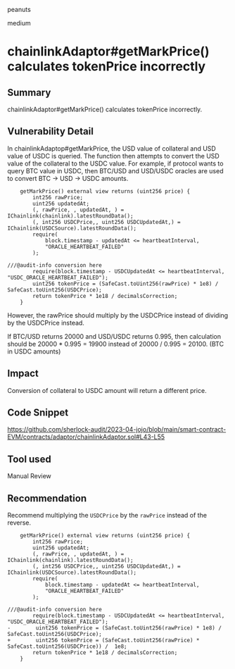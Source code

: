 peanuts

medium

# chainlinkAdaptor#getMarkPrice() calculates tokenPrice incorrectly

## Summary

chainlinkAdaptor#getMarkPrice() calculates tokenPrice incorrectly.

## Vulnerability Detail

In chainlinkAdaptop#getMarkPrice, the USD value of collateral and USD value of USDC is queried. The function then attempts to convert the USD value of the collateral to the USDC value. For example, if protocol wants to query BTC value in USDC, then BTC/USD and USD/USDC oracles are used to convert BTC -> USD -> USDC amounts. 

```solidity
    getMarkPrice() external view returns (uint256 price) {
        int256 rawPrice;
        uint256 updatedAt;
        (, rawPrice, , updatedAt, ) = IChainlink(chainlink).latestRoundData();
        (, int256 USDCPrice,, uint256 USDCUpdatedAt,) = IChainlink(USDCSource).latestRoundData();
        require(
            block.timestamp - updatedAt <= heartbeatInterval,
            "ORACLE_HEARTBEAT_FAILED"
        );

///@audit-info conversion here
        require(block.timestamp - USDCUpdatedAt <= heartbeatInterval, "USDC_ORACLE_HEARTBEAT_FAILED");
        uint256 tokenPrice = (SafeCast.toUint256(rawPrice) * 1e8) / SafeCast.toUint256(USDCPrice);
        return tokenPrice * 1e18 / decimalsCorrection;
    }
```

However, the rawPrice should multiply by the USDCPrice instead of dividing by the USDCPrice instead.

If BTC/USD returns 20000 and USD/USDC returns 0.995, then calculation should be 20000 * 0.995 = 19900 instead of 20000 / 0.995 = 20100. (BTC in USDC amounts) 

## Impact

Conversion of collateral to USDC amount will return a different price.

## Code Snippet

https://github.com/sherlock-audit/2023-04-jojo/blob/main/smart-contract-EVM/contracts/adaptor/chainlinkAdaptor.sol#L43-L55

## Tool used

Manual Review

## Recommendation

Recommend multiplying the `USDCPrice` by the `rawPrice` instead of the reverse.

```solidity
    getMarkPrice() external view returns (uint256 price) {
        int256 rawPrice;
        uint256 updatedAt;
        (, rawPrice, , updatedAt, ) = IChainlink(chainlink).latestRoundData();
        (, int256 USDCPrice,, uint256 USDCUpdatedAt,) = IChainlink(USDCSource).latestRoundData();
        require(
            block.timestamp - updatedAt <= heartbeatInterval,
            "ORACLE_HEARTBEAT_FAILED"
        );

///@audit-info conversion here
        require(block.timestamp - USDCUpdatedAt <= heartbeatInterval, "USDC_ORACLE_HEARTBEAT_FAILED");
-        uint256 tokenPrice = (SafeCast.toUint256(rawPrice) * 1e8) / SafeCast.toUint256(USDCPrice);
+        uint256 tokenPrice = (SafeCast.toUint256(rawPrice) * SafeCast.toUint256(USDCPrice)) /  1e8;
        return tokenPrice * 1e18 / decimalsCorrection;
    }
```
